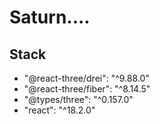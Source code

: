 # Saturn....

## Stack

- "@react-three/drei": "^9.88.0"
- "@react-three/fiber": "^8.14.5"
- "@types/three": "^0.157.0"
- "react": "^18.2.0"